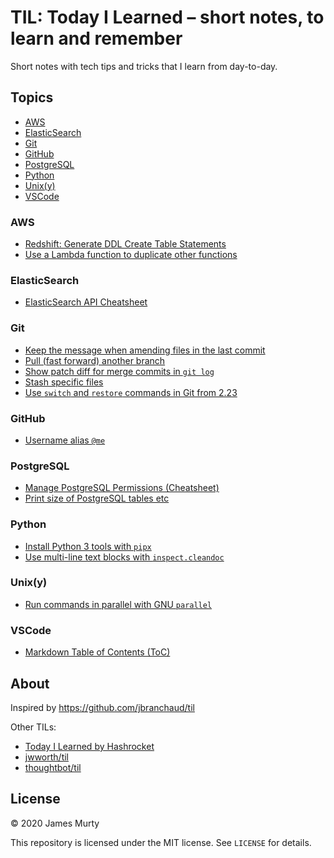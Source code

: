 # TIL: Today I Learned – short notes, to learn and remember

Short notes with tech tips and tricks that I learn from day-to-day.

## Topics

- [AWS](#aws)
- [ElasticSearch](#elasticsearch)
- [Git](#git)
- [GitHub](#github)
- [PostgreSQL](#postgresql)
- [Python](#python)
- [Unix(y)](#unixy)
- [VSCode](#vscode)

### AWS

- [Redshift: Generate DDL Create Table Statements](redshift/redshift-generate-ddl-create-table-statements.md)
- [Use a Lambda function to duplicate other functions](aws/function-to-duplicate-lambda-functions.md)

### ElasticSearch

- [ElasticSearch API Cheatsheet](elasticsearch/elasticsearch-api-cheatsheet.md)

### Git

- [Keep the message when amending files in the last commit](git/keep-message-when-amending-last-commit.md)
- [Pull (fast forward) another branch](git/pull-fast-forward-another-branch.md)
- [Show patch diff for merge commits in `git log`](git/show-patch-diff-for-merge-commits-in-git-log.md)
- [Stash specific files](git/stash-specific-files.md)
- [Use `switch` and `restore` commands in Git from 2.23](git/use-switch-and-restore-in-git-from-2.23.md)

### GitHub

- [Username alias `@me`](github/username-alias-at-me.md)

### PostgreSQL

- [Manage PostgreSQL Permissions (Cheatsheet)](postgresql/manage-postgresql-permissions-cheatsheet.md)
- [Print size of PostgreSQL tables etc](postgresql/print-size-of-postgresql-tables-etc.md)

### Python

- [Install Python 3 tools with `pipx`](python/install-python-tools-with-pipx.md)
- [Use multi-line text blocks with `inspect.cleandoc`](python/use-multi-line-text-blocks-with-inspect-cleandoc.md)

### Unix(y)

- [Run commands in parallel with GNU `parallel`](unix/run-commands-in-parallel-with-parallel.md)

### VSCode

- [Markdown Table of Contents (ToC)](vscode/markdown-table-of-contents.md)

## About

Inspired by https://github.com/jbranchaud/til

Other TILs:

- [Today I Learned by Hashrocket](https://til.hashrocket.com)
- [jwworth/til](https://github.com/jwworth/til)
- [thoughtbot/til](https://github.com/thoughtbot/til)

## License

&copy; 2020 James Murty

This repository is licensed under the MIT license. See `LICENSE` for details.
